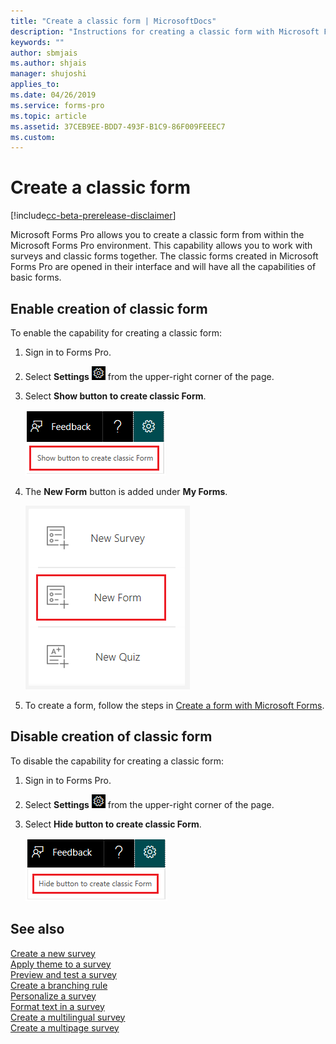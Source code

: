```yaml
---
title: "Create a classic form | MicrosoftDocs"
description: "Instructions for creating a classic form with Microsoft Forms Pro"
keywords: ""
author: sbmjais
ms.author: shjais
manager: shujoshi
applies_to: 
ms.date: 04/26/2019
ms.service: forms-pro
ms.topic: article
ms.assetid: 37CEB9EE-BDD7-493F-B1C9-86F009FEEEC7
ms.custom: 
---
```


# Create a classic form

[!include[cc-beta-prerelease-disclaimer](includes/cc-beta-prerelease-disclaimer.md)]

Microsoft Forms Pro allows you to create a classic form from within the Microsoft Forms Pro environment. This capability allows you to work with surveys and classic forms together. The classic forms created in Microsoft Forms Pro are opened in their interface and will have all the capabilities of basic forms. 

## Enable creation of classic form

To enable the capability for creating a classic form:

1. Sign in to Forms Pro.

2. Select **Settings** ![Settings](media/settings-icon.png "Settings") from the upper-right corner of the page.

3. Select **Show button to create classic Form**.

    ![Show button to create classic Form](media/classic-form-button-show.png "Show button to create classic Form") 

4. The **New Form** button is added under **My Forms**.

    ![New Form button](media/new-form-button.png "New Form button") 

5. To create a form, follow the steps in [Create a form with Microsoft Forms](https://support.office.com/en-us/article/create-a-form-with-microsoft-forms-4ffb64cc-7d5d-402f-b82e-b1d49418fd9d).


## Disable creation of classic form

To disable the capability for creating a classic form:

1. Sign in to Forms Pro.

2. Select **Settings** ![Settings](media/settings-icon.png "Settings") from the upper-right corner of the page.

3. Select **Hide button to create classic Form**.

    ![Hide button to create classic Form](media/classic-form-button-hide.png "Hide button to create classic Form") 

## See also

[Create a new survey](create-new-survey.md)<br>
[Apply theme to a survey](apply-theme.md)<br>
[Preview and test a survey](preview-test-survey.md)<br>
[Create a branching rule](create-branching-rule.md)<br>
[Personalize a survey](personalize-survey.md)<br>
[Format text in a survey](survey-text-format.md)<br>
[Create a multilingual survey](create-multilingual-survey.md)<br>
[Create a multipage survey](create-multipage-survey.md)